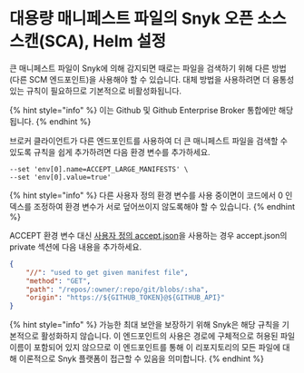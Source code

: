 # 대용량 매니페스트 파일의 Snyk 오픈 소스 스캔(SCA), Helm 설정

큰 매니페스트 파일이 Snyk에 의해 감지되면 때로는 파일을 검색하기 위해 다른 방법 (다른 SCM 엔드포인트)을 사용해야 할 수 있습니다. 대체 방법을 사용하려면 더 융통성 있는 규칙이 필요하므로 기본적으로 비활성화됩니다.

{% hint style="info" %}
이는 Github 및 Github Enterprise Broker 통합에만 해당됩니다.
{% endhint %}

브로커 클라이언트가 다른 엔드포인트를 사용하여 더 큰 매니페스트 파일을 검색할 수 있도록 규칙을 쉽게 추가하려면 다음 환경 변수를 추가하세요.

```console
--set 'env[0].name=ACCEPT_LARGE_MANIFESTS' \
--set 'env[0].value=true'
```

{% hint style="info" %}
다른 사용자 정의 환경 변수를 사용 중이면이 코드에서 0 인덱스를 조정하여 환경 변수가 서로 덮어쓰이지 않도록해야 할 수 있습니다.
{% endhint %}

ACCEPT 환경 변수 대신 [사용자 정의 accept.json](https://docs.snyk.io/enterprise-setup/snyk-broker/install-and-configure-snyk-broker/advanced-configuration-for-helm-chart-installation/adding-custom-accept.json-for-helm-installation)을 사용하는 경우 accept.json의 private 섹션에 다음 내용을 추가하세요.

```json
{
    "//": "used to get given manifest file",
    "method": "GET",
    "path": "/repos/:owner/:repo/git/blobs/:sha",
    "origin": "https://${GITHUB_TOKEN}@${GITHUB_API}"
}
```

{% hint style="info" %}
가능한 최대 보안을 보장하기 위해 Snyk은 해당 규칙을 기본적으로 활성화하지 않습니다. 이 엔드포인트의 사용은 경로에 구체적으로 허용된 파일 이름이 포함되어 있지 않으므로 이 엔드포인트를 통해 이 리포지토리의 모든 파일에 대해 이론적으로 Snyk 플랫폼이 접근할 수 있음을 의미합니다.
{% endhint %}
